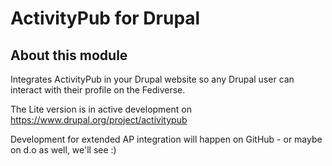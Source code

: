 # ActivityPub for Drupal

## About this module

Integrates ActivityPub in your Drupal website so any Drupal user can interact with their profile on the Fediverse.

The Lite version is in active development on https://www.drupal.org/project/activitypub

Development for extended AP integration will happen on GitHub - or maybe on d.o as well, we'll see :)

